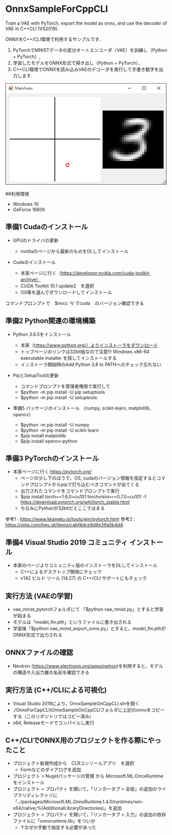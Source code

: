 # OnnxSampleForCppCLI
Train a VAE with PyTorch, export the model as onnx, and use the decoder of VAE in C++CLI (VS2019).

ONNXをC++/CLI環境で利用するサンプルです．  
1. PyTorchでMNISTデータの変分オートエンコーダ（VAE）を訓練し（Python + PyTorch）,  
2. 学習したモデルをONNX形式で掃き出し（Python + PyTorch），  
3. C++CLI環境でONNXを読み込みVAEのデコーダを実行して手書き数字を出力します．  

![img](https://github.com/TakashiIjiri/OnnxSampleForCppCLI/blob/master/fig.png)



##利用環境  
- Windows 10 
- GeForce 1660ti 
  
## 準備1 Cudaのインストール  
- GPUのドライバの更新
  - nvidiaのページから最新のものをDLしてインストール
 
- Cudaのインストール
  - 本家ページに行く（https://developer.nvidia.com/cuda-toolkit-archive）
  - CUDA Toolkit 10.1 update2　を選択
  - OS等を選んでダウンロードしてインストール
  
コマンドプロンプトで　$nvcc -V でcuda　のバージョン確認できる  
  
  
## 準備2 Python関連の環境構築
- Python 3.8.5をインストール
  - 本家（https://www.python.org/）よりインストーラをダウンロード
  - トップページのリンクは32bit版なので注意!!! Windows x86-64 executable installer を探してインストールする
  - インストーラ開始時のAdd Python 3.8 to PATHへのチェック忘れない

- PipとSetupToolの更新
  - コマンドプロンプトを管理者権限で実行して
  - $python -m pip install -U pip setuptools
  - $python -m pip install -U setuptools

- 準備5 パッケージのインストール （numpy, scikit-learn, matplotlib, opencv）
  - $python -m pip install -U numpy
  - $python -m pip install -U scikit-learn
  - $pip install matplotlib
  - $pip install opencv-python


## 準備3 PyTorchのインストール
- 本家ページに行く https://pytorch.org/
  - ページの少し下のほうで，OS, cudaのバージョン情報を指定するとコマンドプロンプトからpipで打ち込むべきコマンドが出てくる
  - 出力されたコマンドをコマンドプロンプトで実行
  - $pip install torch==1.6.0+cu101 torchvision==0.7.0+cu101 -f https://download.pytorch.org/whl/torch_stable.html
  - ちなみにPythonが32bitだとここではまる

参考1 : https://www.kkaneko.jp/tools/win/pytorch.html
参考2 : https://qiita.com/hey_gt/items/cabf4dce9d8e39a5b4d4


## 準備4 Visual Studio 2019 コミュニティ インストール  
- 本家のページよりコミュニティ版のインストーラをDLしてインストール
  - C++によるデスクトップ開発にチェック
  - v142 ビルド ツール (14.27) の C++/CLI サポートにもチェック
  
  
  
## 実行方法 (VAEの学習)
- vae_mnist_pytorchフォルダにて 「$python vae_mnist.py」とすると学習が始まる
- モデルは「model_fin.pth」というファイルに書き出される
- 学習後「$python vae_mnist_export_onnx.py」とすると，model_fin.pthがONNX形式で出力される

## ONNXファイルの確認
- Neutron (https://www.electronjs.org/apps/netron)を利用すると，モデルの構造や入出力層の名前を確認できる
  
  
## 実行方法 (C++/CLIによる可視化)
- Visual Studio 2019により，OnnxSampleOnCppCLI.slnを開く
- ./OnnxForCppCLI\OnnxSampleOnCppCLIフォルダに上記のonnxをコピーする（このリポジトリではコピー済み）
- x64, Releaseモードでコンパイルし実行
  
  
  
  
## C++/CLIでONNX用のプロジェクトを作る際にやったこと
- プロジェクト新規作成から　CLRコンソールアプリ　を選択
  - Formなどのダイアログを追加
- プロジェクト > Nugetパッケージの管理 から Microsoft.ML.OnnxRuntime をインストール
- プロジェクト > プロパティ を開いて，「リンカータブ > 全般」の追加のライブラリディレクトリに「../packages/Microsoft.ML.OnnxRuntime.1.4.0/runtimes/win-x64/native;%(AdditionalLibraryDirectories)」を追加
- プロジェクト > プロパティ を開いて，「リンカータブ > 入力」の追加の依存ファイルに「onnxruntime.lib」をついか
  - ↑なぜか手動で指定する必要があった






